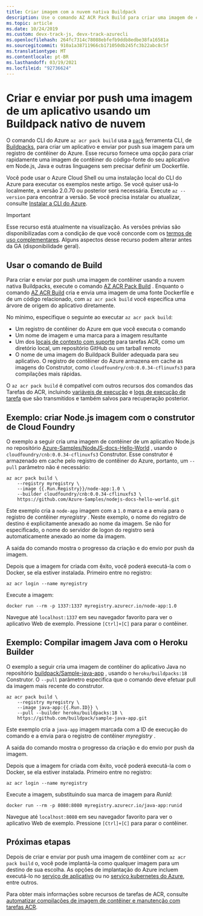 ```yaml
---
title: Criar imagem com a nuvem nativa Buildpack
description: Use o comando AZ ACR Pack Build para criar uma imagem de contêiner de um aplicativo e enviar por push para o registro de contêiner do Azure, sem usar um Dockerfile.
ms.topic: article
ms.date: 10/24/2019
ms.custom: devx-track-js, devx-track-azurecli
ms.openlocfilehash: 264fc7314c78088ebfefb9ddb8edbe38fa16581a
ms.sourcegitcommit: 910a1a38711966cb171050db245fc3b22abc8c5f
ms.translationtype: MT
ms.contentlocale: pt-BR
ms.lasthandoff: 03/19/2021
ms.locfileid: "92736624"
---
```

# <a name="build-and-push-an-image-from-an-app-using-a-cloud-native-buildpack"></a>Criar e enviar por push uma imagem de um aplicativo usando um Buildpack nativo de nuvem

O comando CLI do Azure `az acr pack build` usa a [`pack`](https://github.com/buildpack/pack) ferramenta CLI, de [Buildpacks](https://buildpacks.io/), para criar um aplicativo e enviar por push sua imagem para um registro de contêiner do Azure. Esse recurso fornece uma opção para criar rapidamente uma imagem de contêiner do código-fonte do seu aplicativo em Node.js, Java e outras linguagens sem precisar definir um Dockerfile.

Você pode usar o Azure Cloud Shell ou uma instalação local do CLI do Azure para executar os exemplos neste artigo. Se você quiser usá-lo localmente, a versão 2.0.70 ou posterior será necessária. Execute `az --version` para encontrar a versão. Se você precisa instalar ou atualizar, consulte [Instalar a CLI do Azure][azure-cli-install].

> [!IMPORTANT]
> Esse recurso está atualmente na visualização. As versões prévias são disponibilizadas com a condição de que você concorde com os [termos de uso complementares][terms-of-use]. Alguns aspectos desse recurso podem alterar antes da GA (disponibilidade geral).

## <a name="use-the-build-command"></a>Usar o comando de Build

Para criar e enviar por push uma imagem de contêiner usando a nuvem nativa Buildpacks, execute o comando [AZ ACR Pack Build][az-acr-pack-build] . Enquanto o comando [AZ ACR Build][az-acr-build] cria e envia uma imagem de uma fonte Dockerfile e de um código relacionado, com `az acr pack build` você especifica uma árvore de origem do aplicativo diretamente.

No mínimo, especifique o seguinte ao executar `az acr pack build`:

* Um registro de contêiner do Azure em que você executa o comando
* Um nome de imagem e uma marca para a imagem resultante
* Um dos [locais de contexto com suporte](container-registry-tasks-overview.md#context-locations) para tarefas ACR, como um diretório local, um repositório GitHub ou um tarball remoto
* O nome de uma imagem do Buildpack Builder adequada para seu aplicativo. O registro de contêiner do Azure armazena em cache as imagens do Construtor, como `cloudfoundry/cnb:0.0.34-cflinuxfs3` para compilações mais rápidas.  

O `az acr pack build` é compatível com outros recursos dos comandos das Tarefas do ACR, incluindo [variáveis de execução](container-registry-tasks-reference-yaml.md#run-variables) e [logs de execução de tarefa](container-registry-tasks-logs.md) que são transmitidos e também salvos para recuperação posterior.

## <a name="example-build-nodejs-image-with-cloud-foundry-builder"></a>Exemplo: criar Node.js imagem com o construtor de Cloud Foundry

O exemplo a seguir cria uma imagem de contêiner de um aplicativo Node.js no repositório [Azure-Samples/NodeJS-docs-Hello-World](https://github.com/Azure-Samples/nodejs-docs-hello-world) , usando o `cloudfoundry/cnb:0.0.34-cflinuxfs3` Construtor. Esse construtor é armazenado em cache pelo registro de contêiner do Azure, portanto, um `--pull` parâmetro não é necessário:

```azurecli
az acr pack build \
    --registry myregistry \
    --image {{.Run.Registry}}/node-app:1.0 \
    --builder cloudfoundry/cnb:0.0.34-cflinuxfs3 \
    https://github.com/Azure-Samples/nodejs-docs-hello-world.git
```

Este exemplo cria a `node-app` imagem com a `1.0` marca e a envia para o registro de contêiner *myregistry* . Neste exemplo, o nome do registro de destino é explicitamente anexado ao nome da imagem. Se não for especificado, o nome do servidor de logon do registro será automaticamente anexado ao nome da imagem.

A saída do comando mostra o progresso da criação e do envio por push da imagem. 

Depois que a imagem for criada com êxito, você poderá executá-la com o Docker, se ela estiver instalada. Primeiro entre no registro:

```azurecli
az acr login --name myregistry
```

Execute a imagem:

```console
docker run --rm -p 1337:1337 myregistry.azurecr.io/node-app:1.0
```

Navegue até `localhost:1337` em seu navegador favorito para ver o aplicativo Web de exemplo. Pressione `[Ctrl]+[C]` para parar o contêiner.

## <a name="example-build-java-image-with-heroku-builder"></a>Exemplo: Compilar imagem Java com o Heroku Builder

O exemplo a seguir cria uma imagem de contêiner do aplicativo Java no repositório [buildpack/Sample-java-app](https://github.com/buildpack/sample-java-app) , usando o `heroku/buildpacks:18` Construtor. O `--pull` parâmetro especifica que o comando deve efetuar pull da imagem mais recente do construtor. 

```azurecli
az acr pack build \
    --registry myregistry \
    --image java-app:{{.Run.ID}} \
    --pull --builder heroku/buildpacks:18 \
    https://github.com/buildpack/sample-java-app.git
```

Este exemplo cria a `java-app` imagem marcada com a ID de execução do comando e a envia para o registro de contêiner *myregistry* .

A saída do comando mostra o progresso da criação e do envio por push da imagem. 

Depois que a imagem for criada com êxito, você poderá executá-la com o Docker, se ela estiver instalada. Primeiro entre no registro:

```azurecli
az acr login --name myregistry
```

Execute a imagem, substituindo sua marca de imagem para *RunId*:

```console
docker run --rm -p 8080:8080 myregistry.azurecr.io/java-app:runid
```

Navegue até `localhost:8080` em seu navegador favorito para ver o aplicativo Web de exemplo. Pressione `[Ctrl]+[C]` para parar o contêiner.


## <a name="next-steps"></a>Próximas etapas

Depois de criar e enviar por push uma imagem de contêiner com `az acr pack build` o, você pode implantá-la como qualquer imagem para um destino de sua escolha. As opções de implantação do Azure incluem executá-lo no [serviço de aplicativo](../app-service/tutorial-custom-container.md) ou no [serviço kubernetes do Azure](../aks/tutorial-kubernetes-deploy-cluster.md), entre outros.

Para obter mais informações sobre recursos de tarefas de ACR, consulte [automatizar compilações de imagem de contêiner e manutenção com tarefas ACR](container-registry-tasks-overview.md).


<!-- LINKS - External -->
[terms-of-use]: https://azure.microsoft.com/support/legal/preview-supplemental-terms/

<!-- LINKS - Internal -->
[azure-cli-install]: /cli/azure/install-azure-cli
[az-acr-build]: /cli/azure/acr/task
[az-acr-pack-build]: /cli/azure/acr/pack#az-acr-pack-build
